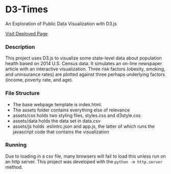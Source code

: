 # D3-Times
An Exploration of Public Data Visualization with D3.js

[Visit Deployed Page](https://faznaimov.github.io/D3-Times/)

### Description
This project uses D3.js to visualize some state-level data about population health based on 2014 U.S. Census data.  It simulates an on-line newspaper article with an interactive visualization.  Three risk factors (obesity, smoking, and uninsurance rates) are plotted against three perhaps underlying factors (income, poverty rate, and age).

### File Structure
- The base webpage template is index.html.
- The assets folder contains everything else of relevance
- assets/css holds two styling files, styles.css and d3style.css
- assets/data holds the data set in data.csv
- assets/js holds .eslintrc.json and app.js, the latter of which runs the javascript code that contains the visualization

### Running
Due to loading in a csv file, many browsers will fail to load this unless run on an http server.  This project was developed with the `python -m http.server` method.
